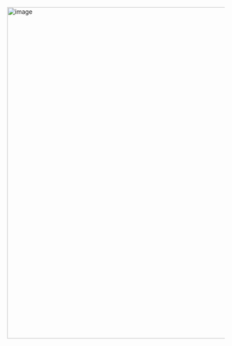 <img width="1366" height="768" alt="image" src="https://github.com/user-attachments/assets/29a581c2-ac34-48c5-8c31-3f6c2f2bbae7" />
